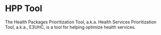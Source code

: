 # HPP Tool

The Health Packages Prioritization Tool, a.k.a. Health Services Prioritization Tool, a.k.a., E3UHC, is a tool for helping optimize health services.
